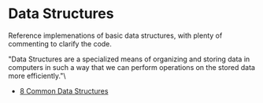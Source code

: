 # Data Structures

Reference implemenations of basic data structures, with plenty of commenting to clarify the code. 

"Data Structures are a specialized means of organizing and storing data in computers in such a way that we can perform 
operations on the stored data more efficiently."\
- [8 Common Data Structures](https://towardsdatascience.com/8-common-data-structures-every-programmer-must-know-171acf6a1a42)

